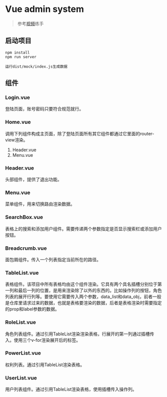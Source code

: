 # Vue admin system
> 参考[视频](https://www.bilibili.com/video/BV1EE411B7SU)练手

## 启动项目
```
npm install
npm run server

运行dist/mock/index.js生成数据
```

## 组件
### Login.vue
登陆页面，账号密码只要符合规范就行。

### Home.vue
调用下列组件构成主页面，除了登陆页面所有其它组件都通过它里面的router-view渲染。
1. Header.vue
2. Menu.vue

### Header.vue
头部组件，提供了退出功能。

### Menu.vue
菜单组件，用来切换路由渲染数据。

### SearchBox.vue
表格上的搜索和添加用户组件。需要传递两个参数指定是否显示搜索栏或添加用户按钮。

### Breadcrumb.vue
面包屑组件。传入一个列表指定当前所在的路径。

### TableList.vue
表格组件。该项目中所有表格均由这个组件渲染。它具有两个具名插槽分别位于第一列和最后一列的位置，是用来渲染除了以外的东西的。比如操作列的按钮，角色列表的展开行列等。要使用它需要传入两个参数，data_list和data_obj，前者一般是仓库里请求过来的数据，也就是表格要渲染的数据，后者是表格渲染时需要指定的prop和label参数的数据。

### RoleList.vue
角色列表组件。通过引用TableList渲染渲染表格，行展开的第一列通过插槽传入。使用三个v-for渲染展开后的标签。

### PowerList.vue
权利列表。通过引用TableList渲染表格。

### UserList.vue
用户列表组件。通过引用TableList渲染表格，使用插槽传入操作列。


